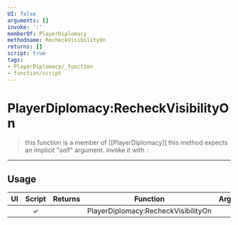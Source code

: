 ```yaml
---
UI: false
arguments: []
invoke: ':'
memberOf: PlayerDiplomacy
methodname: RecheckVisibilityOn
returns: []
script: true
tags:
- PlayerDiplomacy/_function
- function/script
---
```

# PlayerDiplomacy:RecheckVisibilityOn
> this function is a member of [[PlayerDiplomacy]]
> this method expects an implicit "self" argument. invoke it with `:`
-----
## Usage
|  UI | Script | Returns | Function | Arguments |
|:---:|:------:|-------:|:--------:|:---------|
| |✓||PlayerDiplomacy:RecheckVisibilityOn||
